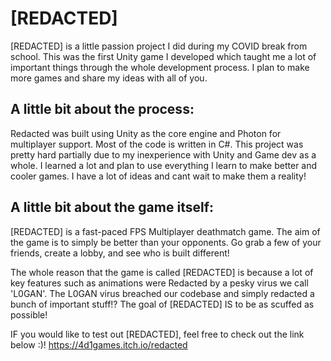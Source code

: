 # [REDACTED]
 
[REDACTED] is a little passion project I did during my COVID break from school. 
This was the first Unity game I developed which taught me a lot of important things 
through the whole development process. I plan to make more games and share my ideas 
with all of you.  

## A little bit about the process:

Redacted was built using Unity as the core engine and Photon for multiplayer support. Most of the code
is written in C#. This project was pretty hard partially due to my inexperience with Unity and Game dev as a whole.
I learned a lot and plan to use everything I learn to make better and cooler games. I have a lot of ideas and cant 
wait to make them a reality!

## A little bit about the game itself:

[REDACTED] is a fast-paced FPS Multiplayer deathmatch game. 
The aim of the game is to simply be better than your opponents. 
Go grab a few of your friends, create a lobby, and see who is built different!

The whole reason that the game is called  [REDACTED]  is because a lot of key features such 
as animations were Redacted by a pesky virus we call 'L0GAN'. The L0GAN  virus breached our 
codebase and simply redacted a bunch of important stuff!? The goal of [REDACTED] IS to be as 
scuffed as possible!

IF you would like to test out [REDACTED], feel free to check out the link below :)!
https://4d1games.itch.io/redacted

